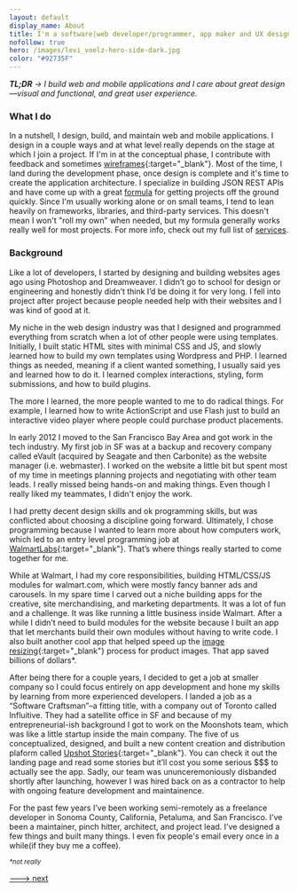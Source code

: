 ```yaml
---
layout: default
display_name: About
title: I'm a software|web developer/programmer, app maker and UX designer.
nofollow: true
hero: /images/levi_voelz-hero-side-dark.jpg
color: "#92735F"
---
```


_**TL;DR** -> I build web and mobile applications and I care about great design—visual and functional, and great user experience._

### What I do
In a nutshell, I design, build, and maintain web and mobile applications. I design in a couple ways and at what level really depends on the stage at which I join a project. If I'm in at the conceptual phase, I contribute with feedback and sometimes [wireframes](/images/patronish-wires.png){:target="_blank"}. Most of the time, I land during the development phase, once design is complete and it's time to create the application architecture. I specialize in building JSON REST APIs and have come up with a great [formula]() for getting projects off the ground quickly. Since I'm usually working alone or on small teams, I tend to lean heavily on frameworks, libraries, and third-party services. This doesn't mean I won't "roll my own" when needed, but my formula generally works really well for most projects. For more info, check out my full list of [services](/services).

### Background

Like a lot of developers, I started by designing and building websites ages ago using Photoshop and Dreamweaver. I didn’t go to school for design or engineering and honestly didn’t think I’d be doing it for very long. I fell into project after project because people needed help with their websites and I was kind of good at it.

My niche in the web design industry was that I designed and programmed everything from scratch when a lot of other people were using templates. Initially, I built static HTML sites with minimal CSS and JS, and slowly learned how to build my own templates using Wordpress and PHP. I learned things as needed, meaning if a client wanted something, I usually said yes and learned how to do it. I learned complex interactions, styling, form submissions, and how to build plugins.

The more I learned, the more people wanted to me to do radical things. For example, I learned how to write ActionScript and use Flash just to build an interactive video player where people could purchase product placements.

In early 2012 I moved to the San Francisco Bay Area and got work in the tech industry. My first job in SF was at a backup and recovery company called eVault (acquired by Seagate and then Carbonite) as the website manager (i.e. webmaster). I worked on the website a little bit but spent most of my time in meetings planning projects and negotiating with other team leads. I really missed being hands-on and making things. Even though I really liked my teammates, I didn't enjoy the work.

I had pretty decent design skills and ok programming skills, but was conflicted about choosing a discipline going forward. Ultimately, I chose programming because I wanted to learn more about how computers work, which led to an entry level programming job at [WalmartLabs](https://www.walmartlabs.com/){:target="_blank"}. That’s where things really started to come together for me.

While at Walmart, I had my core responsibilities, building HTML/CSS/JS modules for walmart.com, which were mostly fancy banner ads and carousels. In my spare time I carved out a niche building apps for the creative, site merchandising, and marketing departments. It was a lot of fun and a challenge. It was like running a little business inside Walmart. After a while I didn’t need to build modules for the website because I built an app that let merchants build their own modules without having to write code. I also built another cool app that helped speed up the [image resizing](https://derivv.com){:target="_blank"} process for product images. That app saved billions of dollars*.

After being there for a couple years, I decided to get a job at smaller company so I could focus entirely on app development and hone my skills by learning from more experienced developers. I landed a job as a “Software Craftsman”–a fitting title, with a company out of Toronto called Influitive. They had a satellite office in SF and because of my entrepreneurial-ish background I got to work on the Moonshots team, which was like a little startup inside the main company. The five of us conceptualized, designed, and built a new content creation and distribution plaform called [Upshot Stories](https://upshotstories.com){:target="_blank"}. You can check it out the landing page and read some stories but it’ll cost you some serious $$$ to actually see the app. Sadly, our team was ununceremoniously disbanded shortly after launching, however I was hired back on as a contractor to help with ongoing feature development and maintainence.

For the past few years I’ve been working semi-remotely as a freelance developer in Sonoma County, California, Petaluma, and San Francisco. I’ve been a maintainer, pinch hitter, architect, and project lead. I’ve designed a few things and built many things. I even fix people's email every once in a while(if they buy me a coffee).

<small>_*not really_</small>

[---> next](/services)
